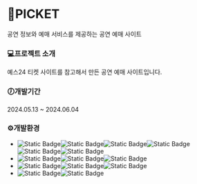 # 🎫PICKET
공연 정보와 예매 서비스를 제공하는 공연 예매 사이트

### 💻프로젝트 소개
예스24 티켓 사이트를 참고해서 만든 공연 예매 사이트입니다.

### 🕖개발기간
2024.05.13 ~ 2024.06.04

### ⚙️개발환경
- ![Static Badge](https://img.shields.io/badge/Language-black?style=for-the-badge)![Static Badge](https://img.shields.io/badge/Java-orange?style=for-the-badge)![Static Badge](https://img.shields.io/badge/17.0.2-gray?style=for-the-badge)![Static Badge](https://img.shields.io/badge/HTML-orange?style=for-the-badge)![Static Badge](https://img.shields.io/badge/CSS-blue?style=for-the-badge)![Static Badge](https://img.shields.io/badge/JavaScript-orange?style=for-the-badge)
- ![Static Badge](https://img.shields.io/badge/FrameWork-black?style=for-the-badge)![Static Badge](https://img.shields.io/badge/SpringBoot-green?style=for-the-badge)![Static Badge](https://img.shields.io/badge/3.1.0-gray?style=for-the-badge)
- ![Static Badge](https://img.shields.io/badge/Database-black?style=for-the-badge)![Static Badge](https://img.shields.io/badge/Oracle%20DB-orange?style=for-the-badge)![Static Badge](https://img.shields.io/badge/11.2.0.2.0-gray?style=for-the-badge)
- ![Static Badge](https://img.shields.io/badge/ORM-black?style=for-the-badge)![Static Badge](https://img.shields.io/badge/JPA-green?style=for-the-badge)
